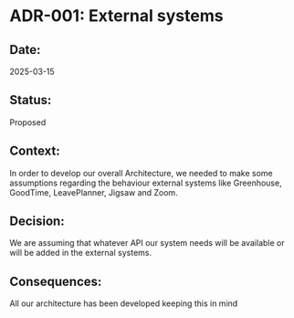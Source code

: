 # ADR-001: External systems

## Date:
2025-03-15

## Status:
Proposed

## Context:
In order to develop our overall Architecture, we needed to make some assumptions regarding the behaviour external systems like Greenhouse, GoodTime, LeavePlanner, Jigsaw and Zoom.

## Decision:
We are assuming that whatever API our system needs will be available or will be added in the external systems.

## Consequences:
All our architecture has been developed keeping this in mind